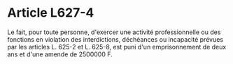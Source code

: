 # Article L627-4

Le fait, pour toute personne, d'exercer une activité professionnelle ou des fonctions en violation des interdictions, déchéances ou incapacité prévues par les articles L. 625-2 et L. 625-8, est puni d'un emprisonnement de deux ans et d'une amende de 2500000 F.
